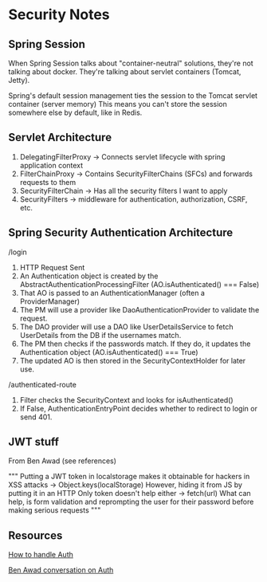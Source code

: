 # Security Notes

## Spring Session

When Spring Session talks about "container-neutral" solutions, they're not talking about docker.
They're talking about servlet containers (Tomcat, Jetty).

Spring's default session management ties the session to the Tomcat servlet container (server memory)
This means you can't store the session somewhere else by default, like in Redis.

## Servlet Architecture

1. DelegatingFilterProxy -> Connects servlet lifecycle with spring
   application context
2. FilterChainProxy -> Contains SecurityFilterChains (SFCs) and forwards requests to them
3. SecurityFilterChain -> Has all the security filters I want to apply
4. SecurityFilters -> middleware for authentication, authorization, CSRF, etc.

## Spring Security Authentication Architecture

/login

1. HTTP Request Sent
2. An Authentication object is created by the AbstractAuthenticationProcessingFilter (AO.isAuthenticated() === False)
3. That AO is passed to an AuthenticationManager (often a ProviderManager)
4. The PM will use a provider like DaoAuthenticationProvider to validate the request.
5. The DAO provider will use a DAO like UserDetailsService to fetch UserDetails from the DB if the usernames match.
6. The PM then checks if the passwords match. If they do, it updates the Authentication object (AO.isAuthenticated() === True)
7. The updated AO is then stored in the SecurityContextHolder for later use.

/authenticated-route

1. Filter checks the SecurityContext and looks for isAuthenticated()
2. If False, AuthenticationEntryPoint decides whether to redirect to login or send 401.

## JWT stuff

From Ben Awad (see references)

"""
Putting a JWT token in localstorage makes it obtainable for hackers in XSS attacks -> Object.keys(localStorage)
However, hiding it from JS by putting it in an HTTP Only token doesn't help either -> fetch(url)
What can help, is form validation and reprompting the user for their password before making serious requests
"""

## Resources

[How to handle Auth](https://stackoverflow.com/questions/75571606)

[Ben Awad conversation on Auth](https://www.youtube.com/watch?v=vq861XoZI9k)
